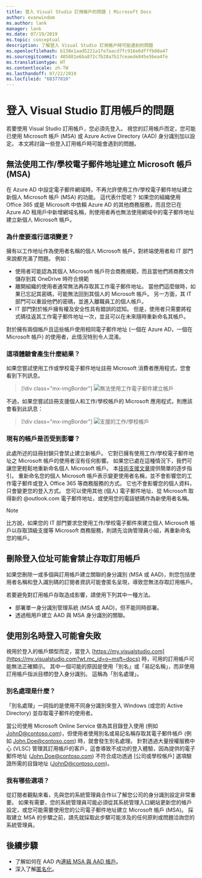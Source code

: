 ```yaml
---
title: 登入 Visual Studio 訂用帳戶的問題 | Microsoft Docs
author: evanwindom
ms.author: lank
manager: lank
ms.date: 07/19/2019
ms.topic: conceptual
description: 了解登入 Visual Studio 訂用帳戶時可能遇到的問題
ms.openlocfilehash: b138e1aad5221a1fe7aacd7fc916e6dfffb08a47
ms.sourcegitcommit: 485881e6ba872c7b28a7b17ceaede845e5bea4fe
ms.translationtype: HT
ms.contentlocale: zh-TW
ms.lasthandoff: 07/22/2019
ms.locfileid: "68377810"
---
```

# <a name="issues-signing-in-to-visual-studio-subscriptions"></a>登入 Visual Studio 訂用帳戶的問題
若要使用 Visual Studio 訂用帳戶，您必須先登入。  視您的訂用帳戶而定，您可能已使用 Microsoft 帳戶 (MSA) 或 Azure Active Directory (AAD) 身分識別加以設定。  本文將討論一些登入訂用帳戶時可能會遇到的問題。

## <a name="microsoft-accounts-msa-cannot-be-created-using-workschool-email-addresses"></a>無法使用工作/學校電子郵件地址建立 Microsoft 帳戶 (MSA)
在 Azure AD 中設定電子郵件網域時，不再允許使用工作/學校電子郵件地址建立新個人 Microsoft 帳戶 (MSA) 的功能。 這代表什麼呢？ 如果您的組織使用 Office 365 或是 Microsoft 中依賴 Azure AD 的其他商務服務，而且您已在 Azure AD 租用戶中新增網域名稱，則使用者再也無法使用網域中的電子郵件地址建立新個人 Microsoft 帳戶。

### <a name="why-was-this-change-made"></a>為什麼要進行這項變更？
擁有以工作地址作為使用者名稱的個人 Microsoft 帳戶，對終端使用者和 IT 部門來說都充滿了問題。 例如︰
- 使用者可能認為其個人 Microsoft 帳戶符合商務規範，而且當他們將商務文件儲存到其 OneDrive 時符合規範
- 離開組織的使用者通常無法再存取其工作電子郵件地址。 當他們這麼做時，如果已忘記其密碼，可能無法回到其個人的 Microsoft 帳戶。 另一方面，其 IT 部門可以重設他們的密碼，並進入離職員工的個人帳戶。
- IT 部門對於帳戶擁有權及安全性具有錯誤的認知。 但是，使用者只需要將程式碼往返其工作電子郵件地址一次，並且可以在未來隨時重新命名其帳戶。

對於擁有兩個帳戶且這些帳戶使用相同電子郵件地址 (一個在 Azure AD，一個在 Microsoft 帳戶) 的使用者，此情況特別令人混淆。

### <a name="what-does-this-experience-look-like"></a>這項體驗會產生什麼結果？
如果您嘗試使用工作或學校電子郵件地址註冊 Microsoft 消費者應用程式，您會看到下列訊息。

   > [!div class="mx-imgBorder"]
   > ![無法使用工作電子郵件建立帳戶](_img/sign-in-issues/cannot-use-work-email.png)

不過，如果您嘗試註冊支援個人和工作/學校帳戶的 Microsoft 應用程式，則應該會看到此訊息：

   > [!div class="mx-imgBorder"]
   > ![支援的工作/學校帳戶](_img/sign-in-issues/existing-account.png)

### <a name="are-existing-accounts-affected"></a>現有的帳戶是否受到影響？
此處所述的註冊封鎖只會禁止建立新帳戶。 它對已擁有使用工作/學校電子郵件地址之 Microsoft 帳戶的使用者沒有任何影響。 如果您已處在這種情況下，我們可讓您更輕鬆地重新命名個人 Microsoft 帳戶。 本[技術支援文章](http://windows.microsoft.com/en-US/Windows/rename-personal-microsoft-account)提供簡單的逐步指引。 重新命名您的個人 Microsoft 帳戶表示變更使用者名稱，並不會影響您的工作電子郵件或登入 Office 365 等商務服務的方式。 它也不會影響您的個人資料，只會變更您的登入方式。 您可以使用其他 (個人) 電子郵件地址、從 Microsoft 取得新的 @outlook.com 電子郵件地址，或使用您的電話號碼作為新使用者名稱。

> [!NOTE]
> 比方說，如果您的 IT 部門要求您使用工作/學校電子郵件來建立個人 Microsoft 帳戶以存取頂級支援等 Microsoft 商務服務，則請先洽詢管理員小組，再重新命名您的帳戶。

## <a name="deleting-a-sign-in-address-may-prevent-access-to-a-subscription"></a>刪除登入位址可能會禁止存取訂用帳戶
如果您刪除一或多個與訂用帳戶建立關聯的身分識別 (MSA 或 AAD)，則您包括使用者名稱和登入識別碼的訂閱者資訊可能會匿名呈現，導致您無法存取訂用帳戶。

若要避免對訂用帳戶存取造成影響，請使用下列其中一種方法。
- 部署單一身分識別管理系統 (MSA 或 AAD)，但不能同時部署。
- 透過租用戶建立 AAD 與 MSA 身分識別的關聯。

## <a name="signing-in-may-fail-when-using-aliases"></a>使用別名時登入可能會失敗
視用於登入的帳戶類型而定，當登入 [https://my.visualstudio.com](https://my.visualstudio.com?wt.mc_id=o~msft~docs) 時，可用的訂用帳戶可能無法正確顯示。 其中一個可能的原因是使用「別名」或「易記名稱」，而非使用訂用帳戶指派目標的登入身分識別。 這稱為「別名處理」。

### <a name="what-is-aliasing"></a>別名處理是什麼？
「別名處理」一詞指的是使用不同身分識別來登入 Windows (或您的 Active Directory) 並存取電子郵件的使用者。

當公司使用 Microsoft Online Service 做為其目錄登入使用 (例如 JohnD@contoso.com)，但使用者使用別名或易記名稱存取其電子郵件帳戶 (例如 John.Doe@contoso.com) 時，就會發生別名處理。 針對透過大量授權服務中心 (VLSC) 管理其訂用帳戶的客戶，這會導致不成功的登入體驗，因為提供的電子郵件地址 (John.Doe@contoso.com) 不符合成功透過 [公司或學校帳戶] 選項驗證所需的目錄地址 (JohnD@contoso.com)。

### <a name="what-options-do-i-have"></a>我有哪些選項？
從訂閱者觀點來看，先與您的系統管理員合作以了解您公司的身分識別設定非常重要。 如果有需要，您的系統管理員可能必須從其系統管理入口網站更新您的帳戶設定，或您可能需要使用您的公司電子郵件地址建立 Microsoft 帳戶 (MSA)。 採取建立 MSA 的步驟之前，請先就採取此步驟可能涉及的任何原則或問題洽詢您的系統管理員。 

## <a name="next-steps"></a>後續步驟
- 了解如何在 AAD 內[連結 MSA 與 AAD 帳戶](/azure/active-directory/b2b/add-users-administrator)。
- 深入了解[匿名化](anonymization.md)。
